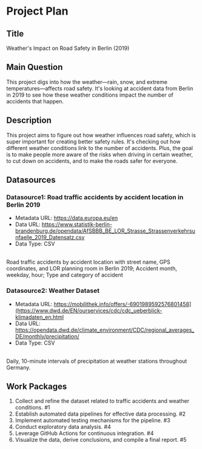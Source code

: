 # Project Plan

## Title
<!-- Give your project a short title. -->
Weather's Impact on Road Safety in Berlin (2019)

## Main Question

<!-- Think about one main question you want to answer based on the data. -->
This project digs into how the weather—rain, snow, and extreme temperatures—affects road safety. It's looking at accident data from Berlin in 2019 to see how these weather conditions impact the number of accidents that happen.

## Description

<!-- Describe your data science project in max. 200 words. Consider writing about why and how you attempt it. -->
This project aims to figure out how weather influences road safety, which is super important for creating better safety rules. It's checking out how different weather conditions link to the number of accidents. Plus, the goal is to make people more aware of the risks when driving in certain weather, to cut down on accidents, and to make the roads safer for everyone.
## Datasources

<!-- Describe each datasources you plan to use in a section. Use the prefic "DatasourceX" where X is the id of the datasource. -->
### Datasource1: Road traffic accidents by accident location in Berlin 2019 
* Metadata URL: https://data.europa.eu/en
* Data URL: https://www.statistik-berlin-brandenburg.de/opendata/AfSBBB_BE_LOR_Strasse_Strassenverkehrsunfaelle_2019_Datensatz.csv
* Data Type: CSV
<br>
Road traffic accidents by accident location with street name, GPS coordinates, and LOR planning room in Berlin 2019; Accident month, weekday, hour; Type and category of accident

### Datasource2: Weather Dataset
* Metadata URL: https://mobilithek.info/offers/-6901989592576801458](https://www.dwd.de/EN/ourservices/cdc/cdc_ueberblick-klimadaten_en.html
* Data URL: https://opendata.dwd.de/climate_environment/CDC/regional_averages_DE/monthly/precipitation/
* Data Type: CSV
<br>
Daily, 10-minute intervals of precipitation at weather stations throughout Germany.

## Work Packages

<!-- List of work packages ordered sequentially, each pointing to an issue with more details. -->
1. Collect and refine the dataset related to traffic accidents and weather conditions. #1
2. Establish automated data pipelines for effective data processing. #2
3. Implement automated testing mechanisms for the pipeline. #3
4. Conduct exploratory data analysis. #4
5. Leverage GitHub Actions for continuous integration. #4
6. Visualize the data, derive conclusions, and compile a final report. #5

[i1]: https://github.com/jvalue/made-template/issues/1
